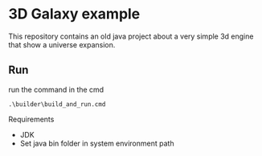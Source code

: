 # 3D Galaxy example

This repository contains an old java project about a very simple 3d engine that show a universe expansion.

Run
------------
run the command in the cmd
```CMD
.\builder\build_and_run.cmd
```

Requirements

- JDK
- Set java bin folder in system environment path